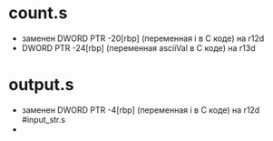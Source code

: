 # count.s
* заменен DWORD PTR -20[rbp] (переменная i в С коде) на r12d
* DWORD PTR -24[rbp] (переменная asciiVal в С коде) на r13d
# output.s
* заменен DWORD PTR -4[rbp] (переменная i в С коде) на r12d
#input_str.s
* 
